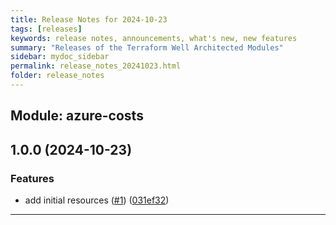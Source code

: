 ```yaml
---
title: Release Notes for 2024-10-23
tags: [releases]
keywords: release notes, announcements, what's new, new features
summary: "Releases of the Terraform Well Architected Modules"
sidebar: mydoc_sidebar
permalink: release_notes_20241023.html
folder: release_notes
---
```


## Module: azure-costs
## 1.0.0 (2024-10-23)


### Features

* add initial resources ([#1](https://github.com/CloudNationHQ/terraform-azure-costs/releases/tag/v1.0.0)) ([031ef32](https://github.com/CloudNationHQ/terraform-azure-costs/commit/031ef3238d42ccb57ed29ebad285af4557d66e6a))

---

